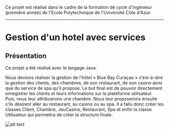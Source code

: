 Ce projet est réalisé dans le cadre de la formation de cycle d'ingénieur (première année) de l'Ecole Polytechnique de l'Université Côte d'Azur.
***
# Gestion d'un hotel avec services

## Présentation
Ce projet a été réalisé avec le langage Java.

Nous devions réaliser la gestion de l’hôtel « Blue Bay Curaçao » c’est-à-dire la gestion des clients, des chambres, de son restaurant, de son casino ainsi que du service de spa qu’il propose. Le but final est de pouvoir directement enregistrer les clients et leurs informations sur la plateforme utilisateur. Puis, nous leur attribuerons une chambre. Nous leur proposerons ensuite s’ils désirent aller au restaurant, au casino ou au spa. Il a fallu donc créer les classes Client, Chambre, JeuCasino, Restaurant, Spa et enfin la classe Utilisateur qui permettra de créer la structure finale.

![alt text](https://github.com/JulienChoukroun/JavaMAM3S5/blob/master/Documentation/testPart1.png "Exemple")
